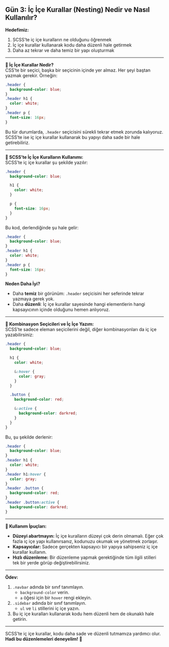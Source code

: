 ## **Gün 3: İç İçe Kurallar (Nesting) Nedir ve Nasıl Kullanılır?**

**Hedefimiz:**  
1. SCSS’te iç içe kuralların ne olduğunu öğrenmek  
2. İç içe kurallar kullanarak kodu daha düzenli hale getirmek  
3. Daha az tekrar ve daha temiz bir yapı oluşturmak  

---

**📌 İç İçe Kurallar Nedir?**  
CSS’te bir seçici, başka bir seçicinin içinde yer almaz. Her şeyi baştan yazmak gerekir. Örneğin:

```css
.header {
  background-color: blue;
}
.header h1 {
  color: white;
}
.header p {
  font-size: 16px;
}
```

Bu tür durumlarda, `.header` seçicisini sürekli tekrar etmek zorunda kalıyoruz. SCSS’te ise iç içe kurallar kullanarak bu yapıyı daha sade bir hale getirebiliriz.

---

**📌 SCSS’te İç İçe Kuralların Kullanımı:**  
SCSS’te iç içe kurallar şu şekilde yazılır:

```scss
.header {
  background-color: blue;

  h1 {
    color: white;
  }

  p {
    font-size: 16px;
  }
}
```

Bu kod, derlendiğinde şu hale gelir:

```css
.header {
  background-color: blue;
}
.header h1 {
  color: white;
}
.header p {
  font-size: 16px;
}
```

**Neden Daha İyi?**  
- Daha **temiz** bir görünüm: `.header` seçicisini her seferinde tekrar yazmaya gerek yok.  
- Daha **düzenli**: İç içe kurallar sayesinde hangi elementlerin hangi kapsayıcının içinde olduğunu hemen anlıyoruz.

---

**📌 Kombinasyon Seçicileri ve İç İçe Yazım:**  
SCSS’te sadece eleman seçicilerini değil, diğer kombinasyonları da iç içe yazabilirsiniz:

```scss
.header {
  background-color: blue;

  h1 {
    color: white;

    &:hover {
      color: gray;
    }
  }

  .button {
    background-color: red;

    &:active {
      background-color: darkred;
    }
  }
}
```

Bu, şu şekilde derlenir:

```css
.header {
  background-color: blue;
}
.header h1 {
  color: white;
}
.header h1:hover {
  color: gray;
}
.header .button {
  background-color: red;
}
.header .button:active {
  background-color: darkred;
}
```

---

**📌 Kullanım İpuçları:**  
- **Düzeyi abartmayın:** İç içe kuralların düzeyi çok derin olmamalı. Eğer çok fazla iç içe yapı kullanırsanız, kodunuzu okumak ve yönetmek zorlaşır.  
- **Kapsayıcılar:** Sadece gerçekten kapsayıcı bir yapıya sahipseniz iç içe kurallar kullanın.  
- **Hızlı düzenleme:** Bir düzenleme yapmak gerektiğinde tüm ilgili stilleri tek bir yerde görüp değiştirebilirsiniz.

---

**Ödev:**  
1. `.navbar` adında bir sınıf tanımlayın.  
   - `background-color` verin.  
   - `a` öğesi için bir `hover` rengi ekleyin.  
2. `.sidebar` adında bir sınıf tanımlayın.  
   - `ul` ve `li` stillerini iç içe yazın.  
3. Bu iç içe kuralları kullanarak kodu hem düzenli hem de okunaklı hale getirin.

---

SCSS’te iç içe kurallar, kodu daha sade ve düzenli tutmamıza yardımcı olur. **Hadi bu düzenlemeleri deneyelim!** 🚀
